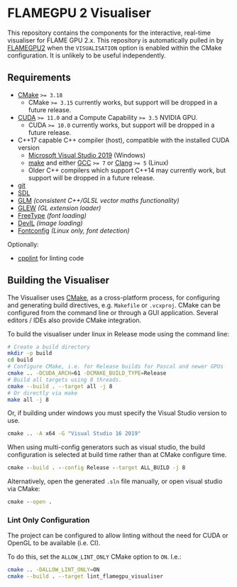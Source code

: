 # FLAMEGPU 2 Visualiser

This repository contains the components for the interactive, real-time visualiser for FLAME GPU 2.x.
This repository is automatically pulled in by [FLAMEGPU2](https://github.com/FLAMEGPU/FLAMEGPU2) when the `VISUALISATION` option is enabled within the CMake configuration.
It is unlikely to be useful independently.

## Requirements

+ [CMake](https://cmake.org/download/) `>= 3.18`
  + CMake `>= 3.15` currently works, but support will be dropped in a future release.
+ [CUDA](https://developer.nvidia.com/cuda-downloads) `>= 11.0` and a Compute Capability `>= 3.5` NVIDIA GPU.
  + CUDA `>= 10.0` currently works, but support will be dropped in a future release.
+ C++17 capable C++ compiler (host), compatible with the installed CUDA version
  + [Microsoft Visual Studio 2019](https://visualstudio.microsoft.com/) (Windows)
  + [make](https://www.gnu.org/software/make/) and either [GCC](https://gcc.gnu.org/) `>= 7` or [Clang](https://clang.llvm.org/) `>= 5` (Linux)
  + Older C++ compilers which support C++14 may currently work, but support will be dropped in a future release.
+ [git](https://git-scm.com/)
+ [SDL](https://www.libsdl.org/)
+ [GLM](http://glm.g-truc.net/) *(consistent C++/GLSL vector maths functionality)*
+ [GLEW](http://glew.sourceforge.net/) *(GL extension loader)*
+ [FreeType](http://www.freetype.org/)  *(font loading)*
+ [DevIL](http://openil.sourceforge.net/)  *(image loading)*
+ [Fontconfig](https://www.fontconfig.org/)  *(Linux only, font detection)*

Optionally:

+ [cpplint](https://github.com/cpplint/cpplint) for linting code


## Building the Visualiser

The Visualiser uses [CMake](https://cmake.org/), as a cross-platform process, for configuring and generating build directives, e.g. `Makefile` or `.vcxproj`.
CMake can be configured from the command line or through a GUI application. Several editors / IDEs also provide CMake integration.

To build the visualiser under linux in Release mode using the command line:

```bash
# Create a build directory
mkdir -p build
cd build
# Configure CMake, i.e. for Release builds for Pascal and newer GPUs
cmake .. -DCUDA_ARCH=61 -DCMAKE_BUILD_TYPE=Release
# Build all targets using 8 threads.
cmake --build . --target all -j 8
# Or directly via make
make all -j 8
```

Or, if building under windows you must specify the Visual Studio version to use.

```cmd
cmake .. -A x64 -G "Visual Studio 16 2019"
```

When using multi-config generators such as visual studio, the build configuration is selected at build time rather than at CMake configure time.

```cmd
cmake --build . --config Release --target ALL_BUILD -j 8
```

Alternatively, open the generated `.sln` file manually, or open visual studio via CMake:

```cmd
cmake --open .
```

### Lint Only Configuration

The project can be configured to allow linting without the need for CUDA or OpenGL to be available (i.e. CI).

To do this, set the `ALLOW_LINT_ONLY` CMake option to `ON`. I.e.:

```bash
cmake .. -DALLOW_LINT_ONLY=ON
cmake --build . --target lint_flamegpu_visualiser
```
